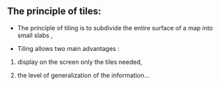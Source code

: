 ## The principle of tiles: 

* The principle of tiling is to subdivide the entire surface of a map into small slabs ,

* Tiling allows two main advantages :

1. display on the screen only the tiles needed,

2. the level of generalization of the information...


